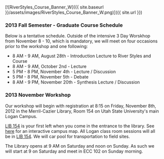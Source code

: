 [![RiverStyles_Course_Banner_W]({{ site.baseurl }}/assets/images/RiverStyles_Course_Banner_W.png)]({{ site.url }})



### 2013 Fall Semester - Graduate Course Schedule

Below is a tentative schedule. Outside of the intensive 3 Day Worskhop from November 8 - 10, which is mandatory, we will meet on four occasions prior to the workshop and one following:

- 8 AM - 9 AM, August 28th  - Introduction Lecture to River Styles and Course
- 8 AM - 9 AM, October 2nd - Lecture  
- 5 PM - 8 PM, November 4th - Lecture / Discussion
- 5 PM - 8 PM, November 5th - Debate
- 8 AM - 9 PM, November 20th - Synthesis Lecture / Discussion

### 2013 November Workshop

Our workshop will begin with registration at 8:15 on Friday, November 8th, 2012 in the Merril-Cazier Library, Room 154 on Utah State University's main Logan Campus.

[LIB 154](http://www.usu.edu/map/index.cfm?id=22) is your first left when you come in the entrance to the library. See [here](http://www.usu.edu/map/index.cfm?id=22) for an interactive campus map. All Logan class room sessions will all be in  [LIB 154](http://www.usu.edu/map/index.cfm?id=22). We will car pool for transportation to field sites. 

The Library opens at 9 AM on Saturday and noon on Sunday. As such we will start at 9 on Saturday and meet in ECC 102 on Sunday morning. 
